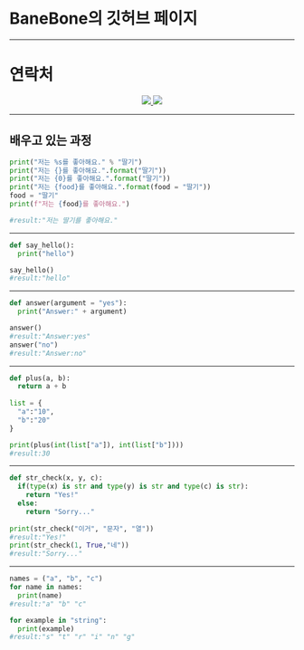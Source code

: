 # BaneBone의 깃허브 페이지
---
# 연락처
<p align="center">
  <a href="https://github.com/BaneBone">
    <img src="https://img.shields.io/badge/-%20%EA%B9%83%ED%97%88%EB%B8%8C-lightgrey">
  </a>
  <a href="https://open.kakao.com/o/saDgbABc">
    <img src="https://img.shields.io/badge/%20-%EC%98%A4%ED%94%88%EC%B1%84%ED%8C%85-green">
  </a>
</p>

---

## 배우고 있는 과정
```Python
print("저는 %s를 좋아해요." % "딸기")
print("저는 {}를 좋아해요.".format("딸기"))
print("저는 {0}를 좋아해요.".format("딸기"))
print("저는 {food}를 좋아해요.".format(food = "딸기"))
food = "딸기"
print(f"저는 {food}를 좋아해요.")

#result:"저는 딸기를 좋아해요."
```
---
```Python
def say_hello():
  print("hello")

say_hello()
#result:"hello"
```
---
```Python
def answer(argument = "yes"):
  print("Answer:" + argument)

answer()
#result:"Answer:yes"
answer("no")
#result:"Answer:no"
```
---
```Python
def plus(a, b):
  return a + b
  
list = {
  "a":"10",
  "b":"20"
}

print(plus(int(list["a"]), int(list["b"])))
#result:30
```
---
```Python
def str_check(x, y, c):
  if(type(x) is str and type(y) is str and type(c) is str):
    return "Yes!"
  else:
    return "Sorry..."
    
print(str_check("이거", "문자", "열"))
#result:"Yes!"
print(str_check(1, True,"네"))
#result:"Sorry..."
```
---
```Python
names = ("a", "b", "c")
for name in names:
  print(name)
#result:"a" "b" "c"

for example in "string":
  print(example)
#result:"s" "t" "r" "i" "n" "g"
```
